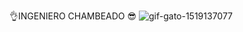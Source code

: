 👌INGENIERO CHAMBEADO 😎
![gif-gato-1519137077](https://github.com/joshuallera/joshuallera/assets/143541869/c82634b6-7410-43cd-ac05-328145c66829)

<!--
**joshuallera/joshuallera** is a ✨ _special_ ✨ repository because its `README.md` (this file) appears on your GitHub profile.

Here are some ideas to get you started:

- 🔭 I’m currently working on ...
- 🌱 I’m currently learning ...
- 👯 I’m looking to collaborate on ...
- 🤔 I’m looking for help with ...
- 💬 Ask me about ...
- 📫 How to reach me: ...
- 😄 Pronouns: ...
- ⚡ Fun fact: ...
-->
